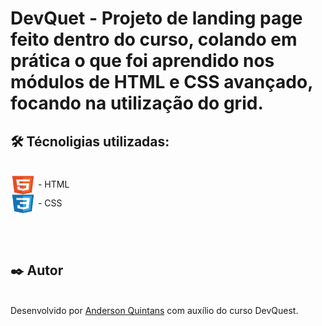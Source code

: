# DevQuet - Projeto de landing page feito dentro do curso, colando em prática o que foi aprendido nos módulos de HTML e CSS avançado, focando na utilização do grid.

## 🛠️ Técnoligias utilizadas:

<br> 
<img align="center" alt="andersonquintans-HTML" height="30" width="40" src="https://raw.githubusercontent.com/devicons/devicon/master/icons/html5/html5-original.svg"> - HTML

<br>
<img align="center" alt="andersonquintans-CSS" height="30" width="40" src="https://raw.githubusercontent.com/devicons/devicon/master/icons/css3/css3-original.svg">  - CSS

<br> <br>

## ✒️ Autor

<br>
Desenvolvido por <a href="https://www.linkedin.com/in/anderson-lucas-quintans-aab3ab207/" target="_blank">Anderson Quintans</a> com auxílio do curso DevQuest.